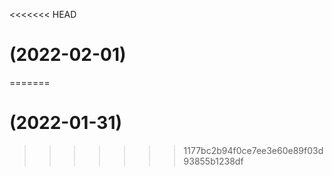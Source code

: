 <<<<<<< HEAD
#  (2022-02-01)
=======
#  (2022-01-31)
>>>>>>> 1177bc2b94f0ce7ee3e60e89f03d93855b1238df



